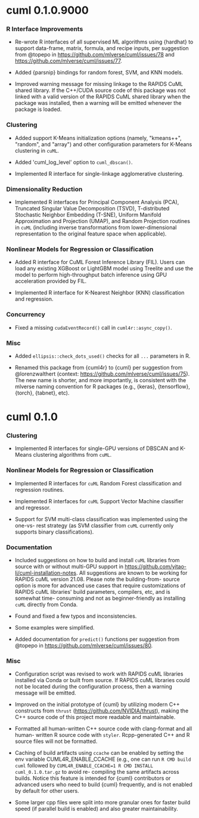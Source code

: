 # cuml 0.1.0.9000

### R Interface Improvements

- Re-wrote R interfaces of all supervised ML algorithms using {hardhat} to
  support data-frame, matrix, formula, and recipe inputs, per suggestion from
  @topepo in https://github.com/mlverse/cuml/issues/78 and
  https://github.com/mlverse/cuml/issues/77.

- Added {parsnip} bindings for random forest, SVM, and KNN models.

- Improved warning message for missing linkage to the RAPIDS CuML shared
  library. If the C++/CUDA source code of this package was not linked with a
  valid version of the RAPIDS CuML shared library when the package was
  installed, then a warning will be emitted whenever the package is loaded.

### Clustering

- Added support K-Means initialization options (namely, "kmeans++", "random",
  and "array") and other configuration parameters for K-Means clustering in
  `cuML`.

- Added 'cuml_log_level' option to `cuml_dbscan()`.

- Implemented R interface for single-linkage agglomerative clustering.

### Dimensionality Reduction

- Implemented R interfaces for Principal Component Analysis (PCA), Truncated
  Singular Value Decomposition (TSVD), T-distributed Stochastic Neighbor
  Embedding (T-SNE), Uniform Manifold Approximation and Projection (UMAP),
  and Random Projection routines in `cuML` (including inverse transformations
  from lower-dimensional representation to the original feature space when
  applicable).

### Nonlinear Models for Regression or Classification

- Added R interface for CuML Forest Inference Library (FIL). Users can load any
  existing XGBoost or LightGBM model using Treelite and use the model to perform
  high-throughput batch inference using GPU acceleration provided by FIL.

- Implemented R interface for K-Nearest Neighbor (KNN) classification and
  regression.

### Concurrency

- Fixed a missing `cudaEventRecord()` call in `cuml4r::async_copy()`.

### Misc

- Added `ellipsis::check_dots_used()` checks for all `...` parameters in R.

- Renamed this package from {cuml4r} to {cuml} per suggestion from
  @lorenzwalthert (context: https://github.com/mlverse/cuml/issues/75). The new
  name is shorter, and more importantly, is consistent with the mlverse naming
  convention for R packages (e.g., {keras}, {tensorflow}, {torch}, {tabnet},
  etc).

# cuml 0.1.0

### Clustering

- Implemented R interfaces for single-GPU versions of DBSCAN and K-Means
  clustering algorithms from `cuML`.

### Nonlinear Models for Regression or Classification

- Implemented R interfaces for `cuML` Random Forest classification and
  regression routines.

- Implemented R interfaces for `cuML` Support Vector Machine classifier and
  regressor.

- Support for SVM multi-class classification was implemented using the one-vs-
  rest strategy (as SVM classifier from `cuML` currently only supports binary
  classifications).

### Documentation

- Included suggestions on how to build and install `cuML` libraries from source
  with or without multi-GPU support in
  https://github.com/yitao-li/cuml-installation-notes. All suggestions are known
  to be working for RAPIDS cuML version 21.08. Please note the building-from-
  source option is more for advanced use cases that require customizations of
  RAPIDS cuML libraries' build parameters, compilers, etc, and is somewhat time-
  consuming and not as beginner-friendly as installing `cuML` directly from
  Conda.

- Found and fixed a few typos and inconsistencies.

- Some examples were simplified.

- Added documentation for `predict()` functions per suggestion from @topepo in
  https://github.com/mlverse/cuml/issues/80.

### Misc

- Configuration script was revised to work with RAPIDS cuML libraries installed
  via Conda or built from source. If RAPIDS cuML libraries could not be located
  during the configuration process, then a warning message will be emitted.

- Improved on the initial prototype of {cuml} by utilizing modern C++
  constructs from `thrust` (https://github.com/NVIDIA/thrust), making the C++
  source code of this project more readable and maintainable.

- Formatted all human-written C++ source code with clang-format and all human-
  written R source code with `styler`. Rcpp-generated C++ and R source files
  will not be formatted.

- Caching of build artifacts using `ccache` can be enabled by setting the env
  variable CUML4R_ENABLE_CCACHE (e.g., one can run `R CMD build cuml` followed
  by `CUML4R_ENABLE_CCACHE=1 R CMD INSTALL cuml_0.1.0.tar.gz` to avoid re-
  compiling the same artifacts across builds. Notice this feature is intended
  for {cuml} contributors or advanced users who need to build {cuml}
  frequently, and is not enabled by default for other users.

- Some larger cpp files were split into more granular ones for faster build
  speed (if parallel build is enabled) and also greater maintainability.
